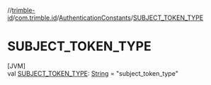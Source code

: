 //[trimble-id](../../../index.md)/[com.trimble.id](../index.md)/[AuthenticationConstants](index.md)/[SUBJECT_TOKEN_TYPE](-s-u-b-j-e-c-t_-t-o-k-e-n_-t-y-p-e.md)

# SUBJECT_TOKEN_TYPE

[JVM]\
val [SUBJECT_TOKEN_TYPE](-s-u-b-j-e-c-t_-t-o-k-e-n_-t-y-p-e.md): [String](https://docs.oracle.com/javase/8/docs/api/java/lang/String.html) = &quot;subject_token_type&quot;
